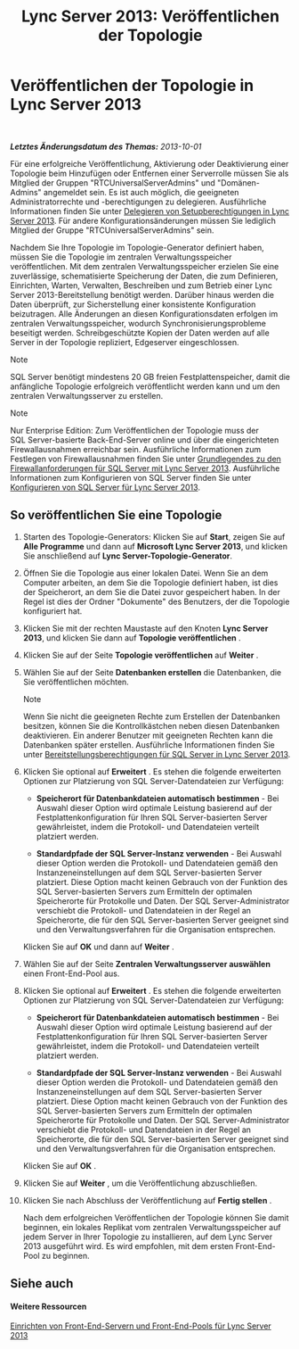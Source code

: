 ﻿---
title: 'Lync Server 2013: Veröffentlichen der Topologie'
TOCTitle: Veröffentlichen der Topologie
ms:assetid: 3b5a744b-b3a8-4538-a55e-e2e4f72dff47
ms:mtpsurl: https://technet.microsoft.com/de-de/library/Gg425880(v=OCS.15)
ms:contentKeyID: 49293732
ms.date: 05/19/2016
mtps_version: v=OCS.15
ms.translationtype: HT
---

# Veröffentlichen der Topologie in Lync Server 2013

 

_**Letztes Änderungsdatum des Themas:** 2013-10-01_

Für eine erfolgreiche Veröffentlichung, Aktivierung oder Deaktivierung einer Topologie beim Hinzufügen oder Entfernen einer Serverrolle müssen Sie als Mitglied der Gruppen "RTCUniversalServerAdmins" und "Domänen-Admins" angemeldet sein. Es ist auch möglich, die geeigneten Administratorrechte und -berechtigungen zu delegieren. Ausführliche Informationen finden Sie unter [Delegieren von Setupberechtigungen in Lync Server 2013](lync-server-2013-delegate-setup-permissions.md). Für andere Konfigurationsänderungen müssen Sie lediglich Mitglied der Gruppe "RTCUniversalServerAdmins" sein.

Nachdem Sie Ihre Topologie im Topologie-Generator definiert haben, müssen Sie die Topologie im zentralen Verwaltungsspeicher veröffentlichen. Mit dem zentralen Verwaltungsspeicher erzielen Sie eine zuverlässige, schematisierte Speicherung der Daten, die zum Definieren, Einrichten, Warten, Verwalten, Beschreiben und zum Betrieb einer Lync Server 2013-Bereitstellung benötigt werden. Darüber hinaus werden die Daten überprüft, zur Sicherstellung einer konsistente Konfiguration beizutragen. Alle Änderungen an diesen Konfigurationsdaten erfolgen im zentralen Verwaltungsspeicher, wodurch Synchronisierungsprobleme beseitigt werden. Schreibgeschützte Kopien der Daten werden auf alle Server in der Topologie repliziert, Edgeserver eingeschlossen.


> [!NOTE]
> SQL Server benötigt mindestens 20 GB freien Festplattenspeicher, damit die anfängliche Topologie erfolgreich veröffentlicht werden kann und um den zentralen Verwaltungsserver zu erstellen.




> [!NOTE]
> Nur Enterprise Edition: Zum Veröffentlichen der Topologie muss der SQL&nbsp;Server-basierte Back-End-Server online und über die eingerichteten Firewallausnahmen erreichbar sein. Ausführliche Informationen zum Festlegen von Firewallausnahmen finden Sie unter <A href="lync-server-2013-understanding-firewall-requirements-for-sql-server.md">Grundlegendes zu den Firewallanforderungen für SQL&nbsp;Server mit Lync Server 2013</A>. Ausführliche Informationen zum Konfigurieren von SQL&nbsp;Server finden Sie unter <A href="lync-server-2013-configure-sql-server-for-lync-server.md">Konfigurieren von SQL&nbsp;Server für Lync Server&nbsp;2013</A>.



## So veröffentlichen Sie eine Topologie

1.  Starten des Topologie-Generators: Klicken Sie auf **Start**, zeigen Sie auf **Alle Programme** und dann auf **Microsoft Lync Server 2013**, und klicken Sie anschließend auf **Lync Server-Topologie-Generator**.

2.  Öffnen Sie die Topologie aus einer lokalen Datei. Wenn Sie an dem Computer arbeiten, an dem Sie die Topologie definiert haben, ist dies der Speicherort, an dem Sie die Datei zuvor gespeichert haben. In der Regel ist dies der Ordner "Dokumente" des Benutzers, der die Topologie konfiguriert hat.

3.  Klicken Sie mit der rechten Maustaste auf den Knoten **Lync Server 2013**, und klicken Sie dann auf **Topologie veröffentlichen** .

4.  Klicken Sie auf der Seite **Topologie veröffentlichen** auf **Weiter** .

5.  Wählen Sie auf der Seite **Datenbanken erstellen** die Datenbanken, die Sie veröffentlichen möchten.
    

    > [!NOTE]
    > Wenn Sie nicht die geeigneten Rechte zum Erstellen der Datenbanken besitzen, können Sie die Kontrollkästchen neben diesen Datenbanken deaktivieren. Ein anderer Benutzer mit geeigneten Rechten kann die Datenbanken später erstellen. Ausführliche Informationen finden Sie unter <A href="lync-server-2013-deployment-permissions-for-sql-server.md">Bereitstellungsberechtigungen für SQL Server in Lync Server 2013</A>.



6.  Klicken Sie optional auf **Erweitert** . Es stehen die folgende erweiterten Optionen zur Platzierung von SQL Server-Datendateien zur Verfügung:
    
      - **Speicherort für Datenbankdateien automatisch bestimmen** - Bei Auswahl dieser Option wird optimale Leistung basierend auf der Festplattenkonfiguration für Ihren SQL Server-basierten Server gewährleistet, indem die Protokoll- und Datendateien verteilt platziert werden.
    
      - **Standardpfade der SQL Server-Instanz verwenden** - Bei Auswahl dieser Option werden die Protokoll- und Datendateien gemäß den Instanzeneinstellungen auf dem SQL Server-basierten Server platziert. Diese Option macht keinen Gebrauch von der Funktion des SQL Server-basierten Servers zum Ermitteln der optimalen Speicherorte für Protokolle und Daten. Der SQL Server-Administrator verschiebt die Protokoll- und Datendateien in der Regel an Speicherorte, die für den SQL Server-basierten Server geeignet sind und den Verwaltungsverfahren für die Organisation entsprechen.
    
    Klicken Sie auf **OK** und dann auf **Weiter** .

7.  Wählen Sie auf der Seite **Zentralen Verwaltungsserver auswählen** einen Front-End-Pool aus.

8.  Klicken Sie optional auf **Erweitert** . Es stehen die folgende erweiterten Optionen zur Platzierung von SQL Server-Datendateien zur Verfügung:
    
      - **Speicherort für Datenbankdateien automatisch bestimmen** - Bei Auswahl dieser Option wird optimale Leistung basierend auf der Festplattenkonfiguration für Ihren SQL Server-basierten Server gewährleistet, indem die Protokoll- und Datendateien verteilt platziert werden.
    
      - **Standardpfade der SQL Server-Instanz verwenden** - Bei Auswahl dieser Option werden die Protokoll- und Datendateien gemäß den Instanzeneinstellungen auf dem SQL Server-basierten Server platziert. Diese Option macht keinen Gebrauch von der Funktion des SQL Server-basierten Servers zum Ermitteln der optimalen Speicherorte für Protokolle und Daten. Der SQL Server-Administrator verschiebt die Protokoll- und Datendateien in der Regel an Speicherorte, die für den SQL Server-basierten Server geeignet sind und den Verwaltungsverfahren für die Organisation entsprechen.
    
    Klicken Sie auf **OK** .

9.  Klicken Sie auf **Weiter** , um die Veröffentlichung abzuschließen.

10. Klicken Sie nach Abschluss der Veröffentlichung auf **Fertig stellen** .
    
    Nach dem erfolgreichen Veröffentlichen der Topologie können Sie damit beginnen, ein lokales Replikat vom zentralen Verwaltungsspeicher auf jedem Server in Ihrer Topologie zu installieren, auf dem Lync Server 2013 ausgeführt wird. Es wird empfohlen, mit dem ersten Front-End-Pool zu beginnen.

## Siehe auch

#### Weitere Ressourcen

[Einrichten von Front-End-Servern und Front-End-Pools für Lync Server 2013](lync-server-2013-setting-up-front-end-servers-and-front-end-pools.md)

